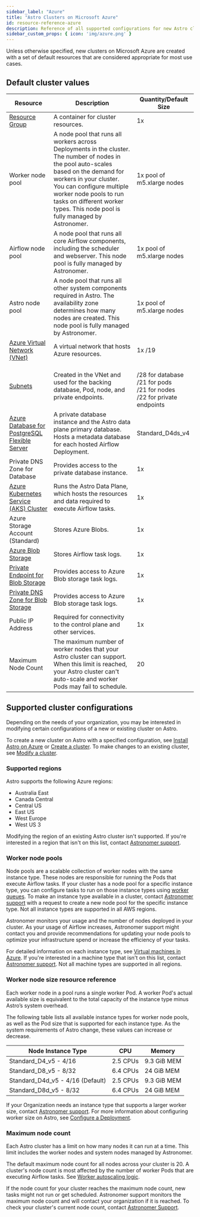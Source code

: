 ```yaml
---
sidebar_label: "Azure"
title: "Astro Clusters on Microsoft Azure"
id: resource-reference-azure
description: Reference of all supported configurations for new Astro clusters on Microsoft Azure.
sidebar_custom_props: { icon: 'img/azure.png' }
---
```


Unless otherwise specified, new clusters on Microsoft Azure are created with a set of default resources that are considered appropriate for most use cases.

## Default cluster values

| Resource                                      | Description                                                                                                                                   | Quantity/Default Size                                                                         |
| --------------------------------------------- | --------------------------------------------------------------------------------------------------------------------------------------------- | --------------------------------------------------------------------------------------------- |
| [Resource Group](https://docs.microsoft.com/en-us/azure/azure-resource-manager/management/manage-resource-groups-portal)                                | A container for cluster resources.                                                                                                            | 1x                                                                                            |
| Worker node pool | A node pool that runs all workers across Deployments in the cluster. The number of nodes in the pool auto-scales based on the demand for workers in your cluster. You can configure multiple worker node pools to run tasks on different worker types. This node pool is fully managed by Astronomer. | 1x pool of m5.xlarge nodes |
| Airflow node pool | A node pool that runs all core Airflow components, including the scheduler and webserver. This node pool is fully managed by Astronomer. | 1x pool of m5.xlarge nodes |
| Astro node pool | A node pool that runs all other system components required in Astro. The availability zone determines how many nodes are created. This node pool is fully managed by Astronomer.| 1x pool of m5.xlarge nodes |
| [Azure Virtual Network (VNet)](https://docs.microsoft.com/en-us/azure/virtual-network/virtual-networks-overview)                  | A virtual network that hosts Azure resources.                                                                                                 | 1x /19                                                                                        |
| [Subnets](https://docs.microsoft.com/en-us/azure/virtual-network/virtual-network-manage-subnet)                                     | Created in the VNet and used for the backing database, Pod, node, and private endpoints.                                                      | <br />/28 for database <br />/21 for pods <br />/21 for nodes <br />/22 for private endpoints |
| [Azure Database for PostgreSQL Flexible Server](https://docs.microsoft.com/en-us/azure/postgresql/flexible-server/) | A private database instance and the Astro data plane primary database. Hosts a metadata database for each hosted Airflow Deployment.          | Standard_D4ds_v4                                                                              |
| Private DNS Zone for Database                 | Provides access to the private database instance.                                                                                             | 1x                                                                                            |
| [Azure Kubernetes Service (AKS) Cluster](https://docs.microsoft.com/en-us/azure/aks/intro-kubernetes)        | Runs the Astro Data Plane, which hosts the resources and data required to execute Airflow tasks.                                              | 1x                                                                                            |
| Azure Storage Account (Standard)              | Stores Azure Blobs.                                                                                                                           | 1x                                                                                            |
| [Azure Blob Storage](https://docs.microsoft.com/en-us/azure/storage/blobs/storage-blobs-introduction)                            | Stores Airflow task logs.                                                                                                                     | 1x                                                                                            |
| [Private Endpoint for Blob Storage](https://docs.microsoft.com/en-us/azure/storage/common/storage-private-endpoints)             | Provides access to Azure Blob storage task logs.                                                                                              | 1x                                                                                            |
| [Private DNS Zone for Blob Storage](https://docs.microsoft.com/en-us/azure/private-link/private-endpoint-dns)             | Provides access to Azure Blob storage task logs.                                                                                              | 1x                                                                                            |
| Public IP Address                             | Required for connectivity to the control plane and other services.                                                                            | 1x                                                                                            |
| Maximum Node Count | The maximum number of worker nodes that your Astro cluster can support. When this limit is reached, your Astro cluster can't auto-scale and worker Pods may fail to schedule. | 20 |

## Supported cluster configurations

Depending on the needs of your organization, you may be interested in modifying certain configurations of a new or existing cluster on Astro.

To create a new cluster on Astro with a specified configuration, see [Install Astro on Azure](install-azure.md) or [Create a cluster](create-cluster.md). To make changes to an existing cluster, see [Modify a cluster](modify-cluster.md).

### Supported regions

Astro supports the following Azure regions:

- Australia East
- Canada Central
- Central US
- East US
- West Europe
- West US 3

Modifying the region of an existing Astro cluster isn't supported. If you're interested in a region that isn't on this list, contact [Astronomer support](https://support.astronomer.io).

### Worker node pools

Node pools are a scalable collection of worker nodes with the same instance type. These nodes are responsible for running the Pods that execute Airflow tasks. If your cluster has a node pool for a specific instance type, you can configure tasks to run on those instance types using [worker queues](configure-deployment-resources.md#worker-queues). To make an instance type available in a cluster, contact [Astronomer support](https://support.astronomer.io) with a request to create a new node pool for the specific instance type. Not all instance types are supported in all AWS regions.

Astronomer monitors your usage and the number of nodes deployed in your cluster. As your usage of Airflow increases, Astronomer support might contact you and provide recommendations for updating your node pools to optimize your infrastructure spend or increase the efficiency of your tasks.

For detailed information on each instance type, see [Virtual machines in Azure](https://docs.microsoft.com/en-us/azure/virtual-machines/). If you're interested in a machine type that isn't on this list, contact [Astronomer support](https://support.astronomer.io/). Not all machine types are supported in all regions.

### Worker node size resource reference

Each worker node in a pool runs a single worker Pod. A worker Pod's actual available size is equivalent to the total capacity of the instance type minus Astro’s system overhead.

The following table lists all available instance types for worker node pools, as well as the Pod size that is supported for each instance type. As the system requirements of Astro change, these values can increase or decrease.

| Node Instance Type               | CPU      | Memory      |
| -------------------------------- | -------- | ----------- |
| Standard_D4_v5 - 4/16            | 2.5 CPUs | 9.3 GiB MEM |
| Standard_D8_v5 - 8/32            | 6.4 CPUs | 24 GiB MEM  |
| Standard_D4d_v5 - 4/16 (Default) | 2.5 CPUs | 9.3 GiB MEM |
| Standard_D8d_v5 - 8/32           | 6.4 CPUs | 24 GiB MEM  |

If your Organization needs an instance type that supports a larger worker size, contact [Astronomer support](https://support.astronomer.io). For more information about configuring worker size on Astro, see [Configure a Deployment](configure-deployment-resources.md).

### Maximum node count

Each Astro cluster has a limit on how many nodes it can run at a time. This limit includes the worker nodes and system nodes managed by Astronomer.

The default maximum node count for all nodes across your cluster is 20. A cluster's node count is most affected by the number of worker Pods that are executing Airflow tasks. See [Worker autoscaling logic](configure-deployment-resources.md#worker-autoscaling-logic).

If the node count for your cluster reaches the maximum node count, new tasks might not run or get scheduled. Astronomer support monitors the maximum node count and will contact your organization if it is reached. To check your cluster's current node count, contact [Astronomer Support](https://support.astronomer.io).
